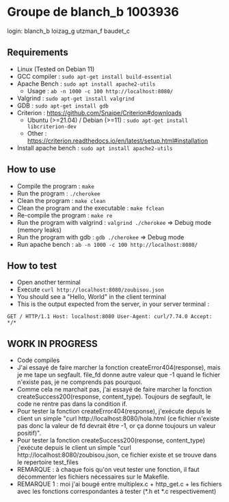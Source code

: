 # Groupe de blanch_b 1003936
login: blanch_b loizag_g utzman_f baudet_c

## Requirements
- Linux (Tested on Debian 11)
- GCC compiler : `sudo apt-get install build-essential`
- Apache Bench : `sudo apt install apache2-utils`
    - Usage : `ab -n 1000 -c 100 http://localhost:8080/`
- Valgrind : `sudo apt-get install valgrind`
- GDB : `sudo apt-get install gdb`
- Criterion : https://github.com/Snaipe/Criterion#downloads 
    - Ubuntu (>=21.04) / Debian (>=11) : `sudo apt-get install libcriterion-dev`
    - Other : https://criterion.readthedocs.io/en/latest/setup.html#installation
- Install apache bench : `sudo apt install apache2-utils`

## How to use
- Compile the program : `make`
- Run the program : `./cherokee`
- Clean the program : `make clean`
- Clean the program and the executable : `make fclean`
- Re-compile the program : `make re`
- Run the program with valgrind : `valgrind ./cherokee` => Debug mode (memory leaks)
- Run the program with gdb : `gdb ./cherokee` => Debug mode
- Run apache bench : `ab -n 1000 -c 100 http://localhost:8080/`
<!-- - Run criterion tests : `make tests_run` -->
<!-- - Run functional tests : ... -->

## How to test
- Open another terminal
- Execute `curl http://localhost:8080/zoubisou.json`
- You should see a "Hello, World" in the client terminal
- This is the output expected from the server, in your server terminal :

`GET / HTTP/1.1
Host: localhost:8080
User-Agent: curl/7.74.0
Accept: */*`

## WORK IN PROGRESS
- Code compiles
- J'ai essayé de faire marcher la fonction createError404(response), mais je me tape un segfault. file_fd donne autre valeur que -1 quand le fichier n'existe pas, je ne comprends pas pourquoi.
- Comme cela ne marchait pas, j'ai essayé de faire marcher la fonction createSuccess200(response, content_type). Toujours de segfault, le code ne rentre pas dans la condition if.
- Pour tester la fonction createError404(response), j'exécute depuis le client un simple "curl http://localhost:8080/hola.html (ce fichier n'existe pas donc la valeur de fd devrait être -1, or ça donne toujours un valeur positif)".
- Pour tester la fonction createSuccess200(response, content_type)  j'exécute depuis le client un simple "curl http://localhost:8080/zoubisou.json, ce fichier existe et se trouve dans le repertoire test_files
- REMARQUE : à chaque fois qu'on veut tester une fonction, il faut décommenter les fichiers nécessaires sur le Makefile.
- REMARQUE 1 : moi j'ai bougé entre multiplex.c + http_get.c + les fichiers avec les fonctions correspondantes à tester (*.h et *.c respectivement)